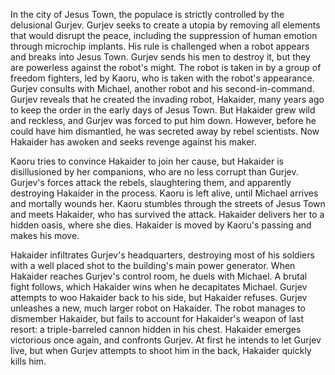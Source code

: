 In the city of Jesus Town, the populace is strictly controlled by the delusional Gurjev. Gurjev seeks to create a utopia by removing all elements that would disrupt the peace, including the suppression of human emotion through microchip implants. His rule is challenged when a robot appears and breaks into Jesus Town. Gurjev sends his men to destroy it, but they are powerless against the robot's might. The robot is taken in by a group of freedom fighters, led by Kaoru, who is taken with the robot's appearance. Gurjev consults with Michael, another robot and his second-in-command. Gurjev reveals that he created the invading robot, Hakaider, many years ago to keep the order in the early days of Jesus Town. But Hakaider grew wild and reckless, and Gurjev was forced to put him down. However, before he could have him dismantled, he was secreted away by rebel scientists. Now Hakaider has awoken and seeks revenge against his maker.

Kaoru tries to convince Hakaider to join her cause, but Hakaider is disillusioned by her companions, who are no less corrupt than Gurjev. Gurjev's forces attack the rebels, slaughtering them, and apparently destroying Hakaider in the process. Kaoru is left alive, until Michael arrives and mortally wounds her. Kaoru stumbles through the streets of Jesus Town and meets Hakaider, who has survived the attack. Hakaider delivers her to a hidden oasis, where she dies. Hakaider is moved by Kaoru's passing and makes his move.

Hakaider infiltrates Gurjev's headquarters, destroying most of his soldiers with a well placed shot to the building's main power generator. When Hakaider reaches Gurjev's control room, he duels with Michael. A brutal fight follows, which Hakaider wins when he decapitates Michael. Gurjev attempts to woo Hakaider back to his side, but Hakaider refuses. Gurjev unleashes a new, much larger robot on Hakaider. The robot manages to dismember Hakaider, but fails to account for Hakaider's weapon of last resort: a triple-barreled cannon hidden in his chest. Hakaider emerges victorious once again, and confronts Gurjev. At first he intends to let Gurjev live, but when Gurjev attempts to shoot him in the back, Hakaider quickly kills him.